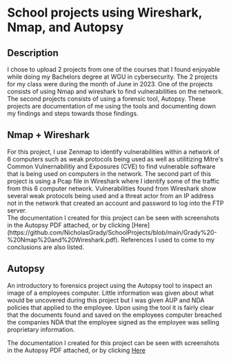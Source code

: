 <h1>School projects using Wireshark, Nmap, and Autopsy</h1>

<h2>Description</h2>
I chose to upload 2 projects from one of the courses that I found enjoyable while doing my Bachelors degree at WGU in cybersecurity.  The 2 projects for my class were during the month of June in 2023.  One of the projects consists of using Nmap and wireshark to find vulnerabilities on the network.  The second projects consists of using a forensic tool, Autopsy.  These projects are documentation of me using the tools and documenting down my findings and steps towards those findings.

<h2>Nmap + Wireshark</h2>
For this project, I use Zenmap to identify vulnerabilities within a network of 6 computers such as weak protocols being used as well as utilitizing Mitre's Common Vulnernabilitiy and Exposures (CVE) to find vulnerable software that is being used on computers in the network.  The second part of this project is using a Pcap file in Wireshark where I identify some of the traffic from this 6 computer network.  Vulnerabilities found from Wireshark show several weak protocols being used and a threat actor from an IP address not in the network that created an account and password to log into the FTP server. 
</br>
The documentation I created for this project can be seen with screenshots in the Autopsy PDF attached, or by clicking [Here](https://github.com/NicholasGrady/SchoolProjects/blob/main/Grady%20-%20Nmap%20and%20Wireshark.pdf).  References I used to come to my conclusions are also listed.

<h2>Autopsy</h2>
An introductory to forensics project using the Autopsy tool to inspect an image of a employees computer.  Little information was given about what would be uncovered during this project but I was given AUP and NDA policies that applied to the employee.  Upon using the tool it is fairly clear that the documents found and saved on the employees computer breached the companies NDA that the employee signed as the employee was selling proprietary information. 

The documentation I created for this project can be seen with screenshots in the Autopsy PDF attached, or by clicking [Here](https://github.com/NicholasGrady/SchoolProjects/blob/main/Grady%20-%20Autopsy.pdf)



